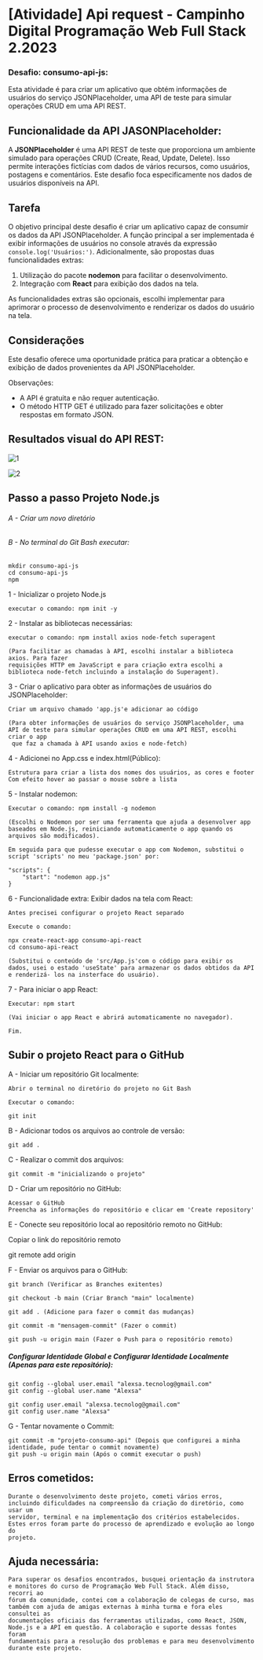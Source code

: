 # [Atividade] Api request - Campinho Digital Programação Web Full Stack 2.2023

### Desafio: consumo-api-js: 

Esta atividade é para criar um aplicativo que obtém informações de usuários do serviço JSONPlaceholder, uma API de teste para simular operações CRUD em uma API REST.

##

## Funcionalidade da API JASONPlaceholder:

A **JSONPlaceholder** é uma API REST de teste que proporciona um ambiente simulado para operações CRUD (Create, Read, Update, Delete). Isso permite interações fictícias com dados de vários recursos, como usuários, postagens e comentários. Este desafio foca especificamente nos dados de usuários disponíveis na API.

## Tarefa

O objetivo principal deste desafio é criar um aplicativo capaz de consumir os dados da API JSONPlaceholder. A função principal a ser implementada é exibir informações de usuários no console através da expressão `console.log('Usuários:')`. Adicionalmente, são propostas duas funcionalidades extras:

1. Utilização do pacote **nodemon** para facilitar o desenvolvimento.
2. Integração com **React** para exibição dos dados na tela.

As funcionalidades extras são opcionais, escolhi implementar para aprimorar o processo de desenvolvimento e renderizar os dados do usuário na tela.

## Considerações

Este desafio oferece uma oportunidade prática para praticar a obtenção e exibição de dados provenientes da API JSONPlaceholder. 

Observações:

- A API é gratuita e não requer autenticação.
- O método HTTP GET é utilizado para fazer solicitações e obter respostas em formato JSON.

##

## Resultados visual do API REST: 

![1](https://github.com/alexsabrasil/consumo-api-js/assets/113733583/2396493b-11ce-49c3-8d4e-e8facac3c1f7)

![2](https://github.com/alexsabrasil/consumo-api-js/assets/113733583/ccc1c63d-10a7-4959-9f2f-b3c9b71598af)

## Passo a passo Projeto Node.js
###### A - Criar um novo diretório
###### B - No terminal do Git Bash executar: 

    mkdir consumo-api-js 
    cd consumo-api-js
    npm 

1 - Inicializar o projeto Node.js

    executar o comando: npm init -y
    
2 - Instalar as bibliotecas necessárias:

    executar o comando: npm install axios node-fetch superagent 
    
    (Para facilitar as chamadas à API, escolhi instalar a biblioteca axios. Para fazer 
    requisições HTTP em JavaScript e para criação extra escolhi a biblioteca node-fetch incluindo a instalação do Superagent).

3 - Criar o aplicativo para obter as informações de usuários do JSONPlaceholder:

    Criar um arquivo chamado 'app.js'e adicionar ao código

    (Para obter informações de usuários do serviço JSONPlaceholder, uma API de teste para simular operações CRUD em uma API REST, escolhi criar o app 
     que faz a chamada à API usando axios e node-fetch)

4 - Adicionei no App.css e index.html(Público):

    Estrutura para criar a lista dos nomes dos usuários, as cores e footer
    Com efeito hover ao passar o mouse sobre a lista 

5 - Instalar nodemon:

    Executar o comando: npm install -g nodemon
    
    (Escolhi o Nodemon por ser uma ferramenta que ajuda a desenvolver app baseados em Node.js, reiniciando automaticamente o app quando os 
    arquivos são modificados).

    Em seguida para que pudesse executar o app com Nodemon, substitui o script 'scripts' no meu 'package.json' por:

    "scripts": {
        "start": "nodemon app.js"
    }

6 - Funcionalidade extra: Exibir dados na tela com React:

    Antes precisei configurar o projeto React separado

    Execute o comando:

    npx create-react-app consumo-api-react
    cd consumo-api-react

    (Substitui o conteúdo de 'src/App.js'com o código para exibir os dados, usei o estado 'useState' para armazenar os dados obtidos da API  
    e renderizá- los na insterface do usuário).

7 - Para iniciar o app React:

    Executar: npm start 

    (Vai iniciar o app React e abrirá automaticamente no navegador).

    Fim.

## Subir o projeto React para o GitHub

A - Iniciar um repositório Git localmente:

    Abrir o terminal no diretório do projeto no Git Bash

    Executar o comando:

    git init

B - Adicionar todos os arquivos ao controle de versão:

    git add .

C - Realizar o commit dos arquivos:

    git commit -m "inicializando o projeto"

D - Criar um repositório no GitHub:

    Acessar o GitHub 
    Preencha as informações do repositório e clicar em 'Create repository'

E - Conecte seu repositório local ao repositório remoto no GitHub:

   Copiar o link do repositório remoto

   git remote add origin <seu-link-remoto-do-github>

F - Enviar os arquivos para o GitHub:

    git branch (Verificar as Branches exitentes)
    
    git checkout -b main (Criar Branch "main" localmente)

    git add . (Adicione para fazer o commit das mudanças)

    git commit -m "mensagem-commit" (Fazer o commit)

    git push -u origin main (Fazer o Push para o repositório remoto)
    
##### Configurar Identidade Global e Configurar Identidade Localmente (Apenas para este repositório):

    git config --global user.email "alexsa.tecnolog@gmail.com"
    git config --global user.name "Alexsa"

    git config user.email "alexsa.tecnolog@gmail.com" 
    git config user.name "Alexsa"

G - Tentar novamente o Commit:

    git commit -m "projeto-consumo-api" (Depois que configurei a minha identidade, pude tentar o commit novamente)
    git push -u origin main (Após o commit executar o push)

## Erros cometidos:

    Durante o desenvolvimento deste projeto, cometi vários erros, incluindo dificuldades na compreensão da criação do diretório, como usar um 
    servidor, terminal e na implementação dos critérios estabelecidos. Estes erros foram parte do processo de aprendizado e evolução ao longo do 
    projeto.

## Ajuda necessária:

    Para superar os desafios encontrados, busquei orientação da instrutora e monitores do curso de Programação Web Full Stack. Além disso, recorri ao 
    fórum da comunidade, contei com a colaboração de colegas de curso, mas também com ajuda de amigas externas à minha turma e fora eles consultei as 
    documentações oficiais das ferramentas utilizadas, como React, JSON, Node.js e a API em questão. A colaboração e suporte dessas fontes foram 
    fundamentais para a resolução dos problemas e para meu desenvolvimento durante este projeto.
    

    
    

    
    

    
    

